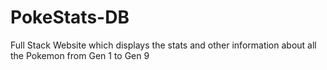 # PokeStats-DB
Full Stack Website which displays the stats and other information about all the Pokemon from Gen 1 to Gen 9
